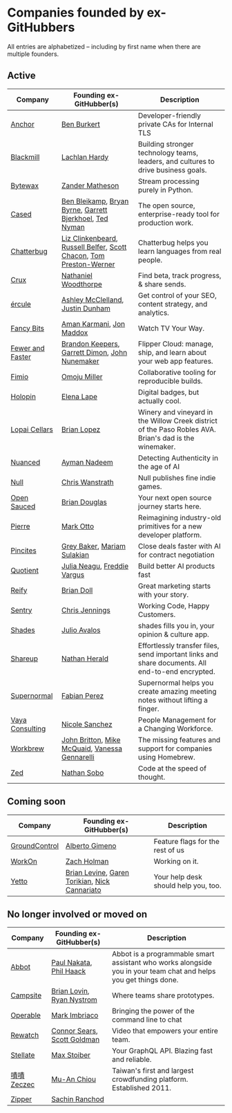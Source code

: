 # Companies founded by ex-GitHubbers

All entries are alphabetized – including by first name when there are multiple founders.

## Active

| Company                                           | Founding ex-GitHubber(s)                                                                                                                                                                   | Description                                                                                                      |
|---------------------------------------------------|--------------------------------------------------------------------------------------------------------------------------------------------------------------------------------------------|------------------------------------------------------------------------------------------------------------------|
| [Anchor](https://anchor.dev)                      | [Ben Burkert](https://github.com/benburkert)                                                                                                                                               | Developer-friendly private CAs for Internal TLS                                                                  |
| [Blackmill](https://blackmill.co)                 | [Lachlan Hardy](https://github.com/lachlanhardy)                                                                                                                                           | Building stronger technology teams, leaders, and cultures to drive business goals.                               |
| [Bytewax](https://bytewax.io)                     | [Zander Matheson](https://github.com/awmatheson)                                                                                                                                           | Stream processing purely in Python.                                                                              |
| [Cased](https://cased.com)                        | [Ben Bleikamp](https://github.com/bleikamp), [Bryan Byrne](https://github.com/irishbryan), [Garrett Bjerkhoel](https://github.com/dewski), [Ted Nyman](https://github.com/tnm)             | The open source, enterprise-ready tool for production work.                                                      |
| [Chatterbug](https://chatterbug.com)              | [Liz Clinkenbeard](https://github.com/lizclink), [Russell Belfer](https://github.com/arrbee), [Scott Chacon](https://github.com/schacon), [Tom Preston-Werner](https://github.com/mojombo) | Chatterbug helps you learn languages from real people.                                                           |
| [Crux](https://cruxapp.ca)                        | [Nathaniel Woodthorpe](https://github.com/d12)                                                                                                                                             | Find beta, track progress, & share sends.                                                                        |
| [ércule](https://ercule.co)                       | [Ashley McClelland](https://github.com/ashumz), [Justin Dunham](https://github.com/riboflavin)                                                                                             | Get control of your SEO, content strategy, and analytics.                                                        |
| [Fancy Bits](https://getchannels.com/)            | [Aman Karmani](https://github.com/tmm1), [Jon Maddox](https://github.com/maddox)                                                                                                           | Watch TV Your Way.                                                                                               |
| [Fewer and Faster](https://fewerandfaster.com/)   | [Brandon Keepers](https://github.com/bkeepers), [Garrett Dimon](https://github.com/garrettdimon), [John Nunemaker](https://github.com/jnunemaker)                                          | Flipper Cloud: manage, ship, and learn about your web app features.                                              |
| [Fimio](https://fimio.xyz)                        | [Omoju Miller](https://github.com/omoju)                                                                                                                                                   | Collaborative tooling for reproducible builds.                                                                   |
| [Holopin](https://www.holopin.io)                 | [Elena Lape](https://github.com/elenalape)                                                                                                                                                 | Digital badges, but actually cool.                                                                               |
| [Lopai Cellars](https://lopaicellars.com)         | [Brian Lopez](https://github.com/brianmario)                                                                                                                                               | Winery and vineyard in the Willow Creek district of the Paso Robles AVA. Brian's dad is the winemaker.           |
| [Nuanced](https://www.nuanced.dev)                | [Ayman Nadeem](https://github.com/aymannadeem)                                                                                                                                             | Detecting Authenticity in the age of AI                                                                          |
| [Null](https://null.com)                          | [Chris Wanstrath](https://github.com/defunkt)                                                                                                                                              | Null publishes fine indie games.                                                                                 |
| [Open Sauced](https://opensauced.pizza)           | [Brian Douglas](https://github.com/bdougie)                                                                                                                                                | Your next open source journey starts here.                                                                       |
| [Pierre](https://pierre.co)                       | [Mark Otto](https://github.com/mdo)                                                                                                                                                        | Reimagining industry-old primitives for a new developer platform.                                                |
| [Pincites](https://www.pincites.com/)             | [Grey Baker](https://github.com/greysteil), [Mariam Sulakian](https://github.com/15MariamS)                                                                                                | Close deals faster with AI for contract negotiation                                                              |
| [Quotient](https://www.quotientai.co)             | [Julia Neagu](https://github.com/julianeagu), [Freddie Vargus](https://github.com/freddiev4)                                                                                               | Build better AI products fast                                                                                    |
| [Reify](https://www.reifyworks.com)               | [Brian Doll](https://github.com/briandoll)                                                                                                                                                 | Great marketing starts with your story.                                                                          |
| [Sentry](https://sentry.io)                       | [Chris Jennings](https://github.com/ckj)                                                                                                                                                   | Working Code, Happy Customers.                                                                                   |
| [Shades](https://shades.news)                     | [Julio Avalos](https://github.com/hoolio)                                                                                                                                                  | shades fills you in, your opinion & culture app.                                                                 |
| [Shareup](https://shareup.app)                    | [Nathan Herald](https://github.com/myobie)                                                                                                                                                 | Effortlessly transfer files, send important links and share documents. All end-to-end encrypted.                 |
| [Supernormal](https://supernormal.com)            | [Fabian Perez](https://github.com/fabianperez)                                                                                                                                             | Supernormal helps you create amazing meeting notes without lifting a finger.                                     |
| [Vaya Consulting](https://www.vayaconsulting.com) | [Nicole Sanchez](https://github.com/nmsanchez)                                                                                                                                             | People Management for a Changing Workforce.                                                                      |
| [Workbrew](https://workbrew.com)                  | [John Britton](https://github.com/johndbritton), [Mike McQuaid](https://www.github.com/mikemcquaid), [Vanessa Gennarelli](https://www.github.com/mozzadrella)                              | The missing features and support for companies using Homebrew.                                                   |
| [Zed](https://zed.dev)                            | [Nathan Sobo](https://github.com/nathansobo)                                                                                                                                               | Code at the speed of thought.                                                                                    |

## Coming soon

| Company                                    | Founding ex-GitHubber(s)                                                                                                                    | Description                          |
|--------------------------------------------|---------------------------------------------------------------------------------------------------------------------------------------------|--------------------------------------|
| [GroundControl](https://groundcontrol.sh/) | [Alberto Gimeno](https://github.com/gimenete)                                                                                               | Feature flags for the rest of us     |
| [WorkOn](https://workon.co)                | [Zach Holman](https://github.com/holman)                                                                                                    | Working on it.                       |
| [Yetto](https://yetto.app)                 | [Brian Levine](https://github.com/balevine), [Garen Torikian](https://github.com/gjtorikian), [Nick Cannariato](https://github.com/birdcar) | Your help desk should help you, too. |

## No longer involved or moved on

| Company                               | Founding ex-GitHubber(s)                                                        | Description                                                                                                      |
|---------------------------------------|---------------------------------------------------------------------------------|------------------------------------------------------------------------------------------------------------------|
| [Abbot](https://ab.bot)               | [Paul Nakata](https://github.com/pmn), [Phil Haack](https://github.com/haacked) | Abbot is a programmable smart assistant who works alongside you in your team chat and helps you get things done. |
| [Campsite]([https://www.campsite.design](https://www.campsite.com/blog/campsite-winding-down))           | [Brian Lovin](https://github.com/brianlovin), [Ryan Nystrom](https://github.com/rnystrom)                                                                                                  | Where teams share prototypes.                                                                                    |
| [Operable](http://operable.io)        | [Mark Imbriaco](https://github.com/imbriaco)                                    | Bringing the power of the command line to chat                                                                   |
| [Rewatch]([https://rewatch.com](https://rewatch.com/blog/rewatch-is-joining-loom-at-atlassian/))                    | [Connor Sears](https://github.com/connors), [Scott Goldman](https://github.com/scottjg)                                                                                                    | Video that empowers your entire team.                                                                            |
| [Stellate]([https://stellate.co](https://stellate.co/blog/stellate-has-been-acquired))                   | [Max Stoiber](https://github.com/mxstbr)                                                                                                                                                   | Your GraphQL API. Blazing fast and reliable.                                                                     |
| [嘖嘖 Zeczec](https://www.zeczec.com) | [Mu-An Chiou](https://github.com/muan)                                          | Taiwan's first and largest crowdfunding platform. Established 2011.                                              |
| [Zipper](https://www.zipper.works)    | [Sachin Ranchod](https://github.com/sachinr)                                    |                                                                                                                  |
